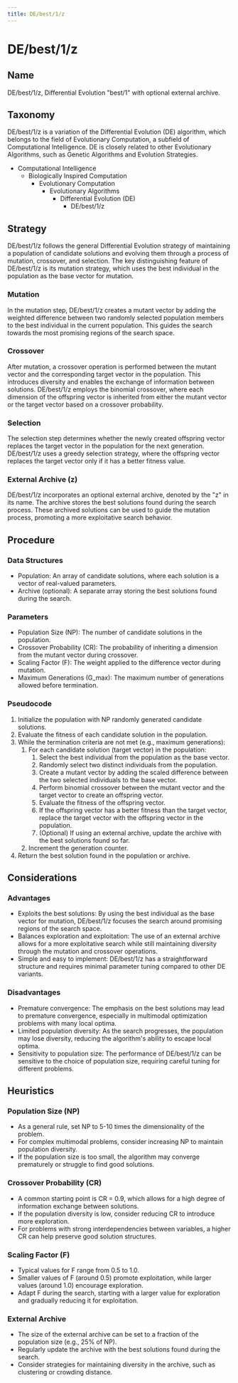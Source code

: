 ```yaml
---
title: DE/best/1/z
---
```

# DE/best/1/z

## Name

DE/best/1/z, Differential Evolution "best/1" with optional external archive.

## Taxonomy

DE/best/1/z is a variation of the Differential Evolution (DE) algorithm, which belongs to the field of Evolutionary Computation, a subfield of Computational Intelligence. DE is closely related to other Evolutionary Algorithms, such as Genetic Algorithms and Evolution Strategies.

- Computational Intelligence
  - Biologically Inspired Computation
    - Evolutionary Computation
      - Evolutionary Algorithms
        - Differential Evolution (DE)
          - DE/best/1/z

## Strategy

DE/best/1/z follows the general Differential Evolution strategy of maintaining a population of candidate solutions and evolving them through a process of mutation, crossover, and selection. The key distinguishing feature of DE/best/1/z is its mutation strategy, which uses the best individual in the population as the base vector for mutation.

### Mutation

In the mutation step, DE/best/1/z creates a mutant vector by adding the weighted difference between two randomly selected population members to the best individual in the current population. This guides the search towards the most promising regions of the search space.

### Crossover

After mutation, a crossover operation is performed between the mutant vector and the corresponding target vector in the population. This introduces diversity and enables the exchange of information between solutions. DE/best/1/z employs the binomial crossover, where each dimension of the offspring vector is inherited from either the mutant vector or the target vector based on a crossover probability.

### Selection

The selection step determines whether the newly created offspring vector replaces the target vector in the population for the next generation. DE/best/1/z uses a greedy selection strategy, where the offspring vector replaces the target vector only if it has a better fitness value.

### External Archive (z)

DE/best/1/z incorporates an optional external archive, denoted by the "z" in its name. The archive stores the best solutions found during the search process. These archived solutions can be used to guide the mutation process, promoting a more exploitative search behavior.

## Procedure

### Data Structures

- Population: An array of candidate solutions, where each solution is a vector of real-valued parameters.
- Archive (optional): A separate array storing the best solutions found during the search.

### Parameters

- Population Size (NP): The number of candidate solutions in the population.
- Crossover Probability (CR): The probability of inheriting a dimension from the mutant vector during crossover.
- Scaling Factor (F): The weight applied to the difference vector during mutation.
- Maximum Generations (G_max): The maximum number of generations allowed before termination.

### Pseudocode

1. Initialize the population with NP randomly generated candidate solutions.
2. Evaluate the fitness of each candidate solution in the population.
3. While the termination criteria are not met (e.g., maximum generations):
   1. For each candidate solution (target vector) in the population:
      1. Select the best individual from the population as the base vector.
      2. Randomly select two distinct individuals from the population.
      3. Create a mutant vector by adding the scaled difference between the two selected individuals to the base vector.
      4. Perform binomial crossover between the mutant vector and the target vector to create an offspring vector.
      5. Evaluate the fitness of the offspring vector.
      6. If the offspring vector has a better fitness than the target vector, replace the target vector with the offspring vector in the population.
      7. (Optional) If using an external archive, update the archive with the best solutions found so far.
   2. Increment the generation counter.
4. Return the best solution found in the population or archive.

## Considerations

### Advantages

- Exploits the best solutions: By using the best individual as the base vector for mutation, DE/best/1/z focuses the search around promising regions of the search space.
- Balances exploration and exploitation: The use of an external archive allows for a more exploitative search while still maintaining diversity through the mutation and crossover operations.
- Simple and easy to implement: DE/best/1/z has a straightforward structure and requires minimal parameter tuning compared to other DE variants.

### Disadvantages

- Premature convergence: The emphasis on the best solutions may lead to premature convergence, especially in multimodal optimization problems with many local optima.
- Limited population diversity: As the search progresses, the population may lose diversity, reducing the algorithm's ability to escape local optima.
- Sensitivity to population size: The performance of DE/best/1/z can be sensitive to the choice of population size, requiring careful tuning for different problems.

## Heuristics

### Population Size (NP)

- As a general rule, set NP to 5-10 times the dimensionality of the problem.
- For complex multimodal problems, consider increasing NP to maintain population diversity.
- If the population size is too small, the algorithm may converge prematurely or struggle to find good solutions.

### Crossover Probability (CR)

- A common starting point is CR = 0.9, which allows for a high degree of information exchange between solutions.
- If the population diversity is low, consider reducing CR to introduce more exploration.
- For problems with strong interdependencies between variables, a higher CR can help preserve good solution structures.

### Scaling Factor (F)

- Typical values for F range from 0.5 to 1.0.
- Smaller values of F (around 0.5) promote exploitation, while larger values (around 1.0) encourage exploration.
- Adapt F during the search, starting with a larger value for exploration and gradually reducing it for exploitation.

### External Archive

- The size of the external archive can be set to a fraction of the population size (e.g., 25% of NP).
- Regularly update the archive with the best solutions found during the search.
- Consider strategies for maintaining diversity in the archive, such as clustering or crowding distance.
